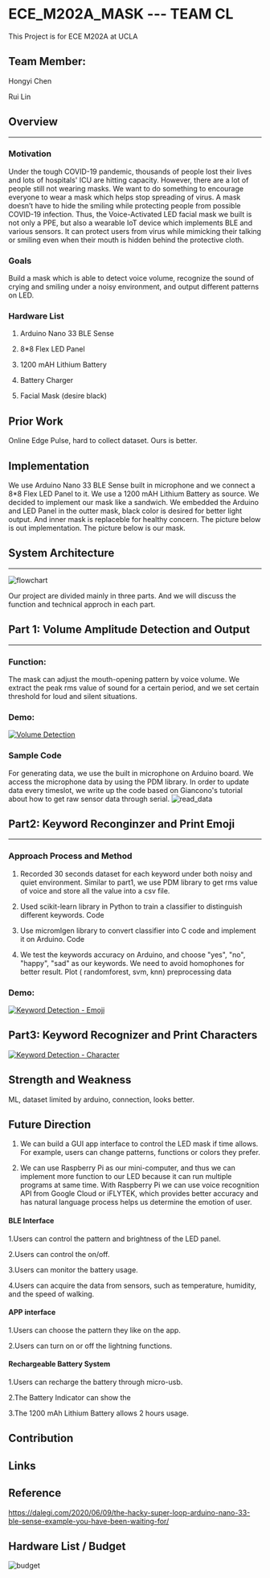 # ECE_M202A_MASK --- TEAM CL

This Project is for ECE M202A at UCLA

## Team Member:
Hongyi Chen

Rui Lin

## Overview
---
### Motivation
Under the tough COVID-19 pandemic, thousands of people lost their lives and lots of hospitals' ICU are hitting capacity. However, there are a lot of people still not wearing masks. We want to do something to encourage everyone to wear a mask which helps stop spreading of virus. A mask doesn’t have to hide the smiling while protecting people from possible COVID-19 infection. Thus, the Voice-Activated LED facial mask we built is not only a PPE, but also a wearable IoT device which implements BLE and various sensors. It can protect users from virus while mimicking their talking or smiling even when their mouth is hidden behind the protective cloth. 


### Goals

Build a mask which is able to detect voice volume, recognize the sound of crying and smiling under a noisy environment, and output different patterns on LED.  

### Hardware List
1. Arduino Nano 33 BLE Sense

2. 8*8 Flex LED Panel

3. 1200 mAH Lithium Battery

4. Battery Charger

5. Facial Mask (desire black)

## Prior Work
Online Edge Pulse, hard to collect dataset. Ours is better.

## Implementation
We use Arduino Nano 33 BLE Sense built in microphone and we connect a 8*8 Flex LED Panel to it. We use a 1200 mAH Lithium Battery as source. We decided to implement our mask like a sandwich. We embedded the Arduino and LED Panel in the outter mask, black color is desired for better light output. And inner mask is replaceble for healthy concern. The picture below is out implementation. The picture below is our mask.
## System Architecture
---
![flowchart](images/pipeline.png)

Our project are divided mainly in three parts. And we will discuss the function and technical approch in each part.
## Part 1: Volume Amplitude Detection and Output  
---
### Function:
The mask can adjust the mouth-opening pattern by voice volume. We extract the peak rms value of sound for a certain period, and we set certain threshold for loud and silent situations. 

### Demo:
[![Volume Detection](http://img.youtube.com/vi/ARSoRdHVBX4/0.jpg)](http://www.youtube.com/watch?v=ARSoRdHVBX4 "Volume Detection")

### Sample Code
For generating data, we use the built in microphone on Arduino board. We access the microphone data by using the PDM library. In order to update data every timeslot, we write up the code based on Giancono's tutorial about how to get raw sensor data through serial.
![read_data](images/read_data.PNG)

## Part2: Keyword Reconginzer and Print Emoji
---
### Approach Process and Method
1. Recorded 30 seconds dataset for each keyword under both noisy and quiet environment. Similar to part1, we use PDM library to get rms value of voice and store all the value into a csv file. 

2. Used scikit-learn library in Python to train a classifier to distinguish different keywords. 
  Code
3. Use micromlgen library to convert classifier into C code and implement it on Arduino. 
Code
4. We test the keywords accuracy on Arduino, and choose "yes", "no", "happy", "sad" as our keywords. We need to avoid homophones for better result.
Plot ( randomforest, svm, knn) preprocessing data
### Demo:
[![Keyword Detection - Emoji](http://img.youtube.com/vi/aqs0FbGRNAs/0.jpg)](http://www.youtube.com/watch?v=aqs0FbGRNAs "Keyword Detection - Emoji")


## Part3: Keyword Recognizer and Print Characters

[![Keyword Detection - Character](http://img.youtube.com/vi/60HjuuUjA8w/0.jpg)](http://www.youtube.com/watch?v=60HjuuUjA8w "Keyword Detection - Character")

## Strength and Weakness

ML, dataset limited by arduino, connection, looks better.

## Future Direction
1. We can build a GUI app interface to control the LED mask if time allows. For example, users can change patterns, functions or colors they prefer. 

2. We can use Raspberry Pi as our mini-computer, and thus we can implement more function to our LED because it can run multiple programs at same time. With Raspberry Pi we can use voice recognition API from Google Cloud or iFLYTEK, which provides better accuracy and has natural language process helps us determine the emotion of user.

#### BLE Interface
1.Users can control the pattern and brightness of the LED panel. 

2.Users can control the on/off.

3.Users can monitor the battery usage.

4.Users can acquire the data from sensors, such as temperature, humidity, and the speed of walking.

#### APP interface
1.Users can choose the pattern they like on the app.

2.Users can turn on or off the lightning functions.

#### Rechargeable Battery System
1.Users can recharge the battery through micro-usb.

2.The Battery Indicator can show the 

3.The 1200 mAh Lithium Battery allows 2 hours usage.
## Contribution


## Links

## Reference

https://dalegi.com/2020/06/09/the-hacky-super-loop-arduino-nano-33-ble-sense-example-you-have-been-waiting-for/











## Hardware List / Budget
![budget](images/budget.png)











